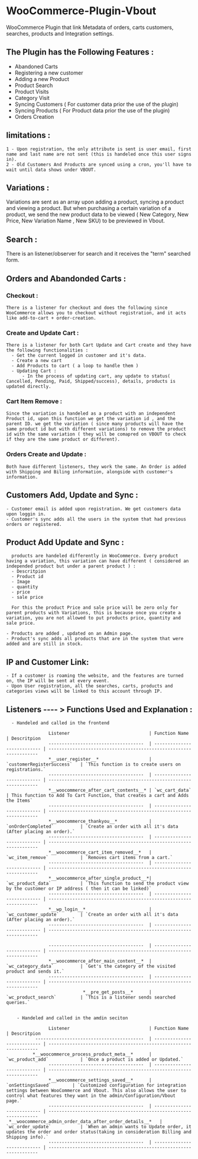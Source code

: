 # WooCommerce-Plugin-Vbout
WooCommerce Plugin that link Metadata of orders, carts customers, searches, products and Integration settings.

## The Plugin has the Following Features :

  - Abandoned Carts
  - Registering a new customer
  - Adding a new Product
  - Product Search 
  - Product Visits
  - Category Visit
  - Syncing Customers ( For customer data prior the use of the plugin) 
  - Syncing Products   ( For Product data prior the use of the plugin)
  - Orders Creation
  ## limitations : 
    1 - Upon registration, the only attribute is sent is user email, first name and last name are not sent (this is handeled once this user signs in).
    2 - Old Customers And Products are synced using a cron, you'll have to wait until data shows under VBOUT.
  
## Variations : 
  
  Variations are sent as an array upon adding a product, syncing a product and viewing a product. 
  But when purchasing a certain variation of a product, we send the new product data to be viewed ( New Category, New Price, New Variation Name , New SKU) to be previewed in Vbout.
 
## Search : 
  
  There is an listener/observer for search and it receives the "term" searched form.
  
## Orders and Abandonded Carts : 
  
  ### Checkout : 
    There is a listener for checkout and does the following since WooCommerce allows you to checkout without registration, and it acts like add-to-cart + order-creation.

  ### Create and Update Cart  : 
    There is a listener for both Cart Update and Cart create and they have the following functionalities : 
      - Get the current logged in customer and it's data. 
      - Create a new cart
      - Add Products to cart ( a loop to handle them ) 
      - Updating Cart : 
          - In the process of updating cart, any update to status( Cancelled, Pending, Paid, Shipped/success), details, products is updated directly.
 
  ### Cart Item Remove : 
    Since the variation is handeled as a product with an independent Product id, upon this function we get the variation id , and the parent ID. we get the variation ( since many products will have the same product id but with different variations) to remove the product id with the same variation ( they will be comapred on VBOUT to check if they are the same product or different).

  ### Orders Create and Update : 
    Both have different listeners, they work the same. An Order is added with Shipping and Biling information, alongside with customer's information.

## Customers Add, Update and Sync :
    - Customer email is added upon registration. We get customers data upon loggin in.
    - Customer's sync adds all the users in the system that had previous orders or registered.

## Product Add Update and Sync :
      products are handeled differently in WooCommerce. Every product having a variation, this variation can have different ( considered an independed product but under a parent product ) : 
      - Descritpion
      - Product id
      - Image
      - quantity 
      - price
      - sale price 

      For this the product Price and sale price will be zero only for parent products with Variations, this is because once you create a variation, you are not allowed to put products price, quantity and sale price.

    - Products are added , updated on an Admin page.
    - Product's sync adds all products that are in the system that were added and are still in stock.
    
## IP and Customer Link: 
    - If a customer is roaming the website, and the features are turned on, the IP will be sent at every event. 
    - Upon User registration, all the searches, carts, products and categories views will be linked to this account through IP.
    
      
## Listeners ---- > Functions Used and Explanation :

      - Handeled and called in the frontend
  
                    Listener                              | Function Name               | Descritpion
                    ------------------------------------  | --------------------------- | ------------------------------------------------------------------
                    *__user_register__*                   | `customerRegisterSuccess`   | `This function is to create users on registrations.`
                    ------------------------------------  | --------------------------- | ------------------------------------------------------------------
                    *__woocommerce_after_cart_contents__* | `wc_cart_data`              | This function to Add To Cart Function, that creates a cart and Adds the Items`
                    ------------------------------------  | --------------------------- | ------------------------------------------------------------------
                    *__woocommerce_thankyou__*            | `onOrderCompleted`          | `Create an order with all it's data (After placing an order).`
                    ------------------------------------  | --------------------------- | ------------------------------------------------------------------
                    *__woocommerce_cart_item_removed__*   | `wc_item_remove`            | `Removes cart items from a cart.`
                    ------------------------------------  | --------------------------- | ------------------------------------------------------------------
                    *__woocommerce_after_single_product__*| `wc_product_data`           | `This function to send the product view by the customer or IP address ( then it can be linked)`
                    ------------------------------------  | --------------------------- | ------------------------------------------------------------------
                    *__wp_login__*                        | `wc_customer_update`        | `Create an order with all it's data (After placing an order).`
                    ------------------------------------  | --------------------------- | ------------------------------------------------------------------

                    ------------------------------------  | --------------------------- | ------------------------------------------------------------------
                    *__woocommerce_after_main_content__*  | `wc_category_data`          | `Get's the category of the visited product and sends it.`
                    ------------------------------------  | --------------------------- | ------------------------------------------------------------------
                                 *__pre_get_posts__*      | `wc_product_search`         | `This is a listener sends searched queries.`


        - Handeled and called in the amdin seciton
        
                    Listener                              | Function Name               | Descritpion
               -----------------------------------------  | --------------------------- | ------------------------------------------------------------------
              *__woocommerce_process_product_meta__*      | `wc_product_add`            | `Once a product is added or Updated.`
                    ------------------------------------  | --------------------------- | ------------------------------------------------------------------
                    *__woocommerce_settings_saved__*      | `onSettingsSaved`        | `Customized configuration for integration settings between WooCommerce and Vbout. This also allows the user to control what features they want in the admin/Configuration/Vbout page.`
                    ------------------------------------  | --------------------------- | ------------------------------------------------------------------
     *__woocommerce_admin_order_data_after_order_details__*   | `wc_order_update`           | `When an admin wants to Update order, it updates the order and order status(taking in consideration Billing and Shipping info).`
                    ------------------------------------  | --------------------------- | ------------------------------------------------------------------

